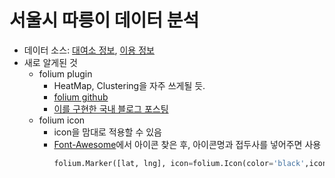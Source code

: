 # 서울시 따릉이 데이터 분석
* 데이터 소스: [대여소 정보](https://data.seoul.go.kr/dataList/OA-13252/F/1/datasetView.do), [이용 정보](https://data.seoul.go.kr/dataList/OA-15248/F/1/datasetView.do)
* 새로 알게된 것
  * folium plugin
    * HeatMap, Clustering을 자주 쓰게될 듯.
    * [folium github](https://github.com/python-visualization/folium/tree/master/examples)
    * [이를 구현한 국내 블로그 포스팅](https://dailyheumsi.tistory.com/85)
  * folium icon
    * icon을 맘대로 적용할 수 있음
    * [Font-Awesome](https://fontawesome.com/)에서 아이콘 찾은 후, 아이콘명과 접두사를 넣어주면 사용 
      ```python
      folium.Marker([lat, lng], icon=folium.Icon(color='black',icon="bicycle", prefix='fa')).add_to(map)
      ```
